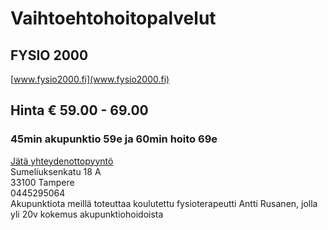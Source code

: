# Vaihtoehtohoitopalvelut


## FYSIO 2000
[www.fysio2000.fi](www.fysio2000.fi)  
## Hinta € 59.00 - 69.00
### 45min akupunktio 59e ja 60min hoito 69e  
[Jätä yhteydenottopyyntö](%23workflows%3Femail%3Dtimo.tuuri%40fysio2000.fi%26serviceType%3Dcategory.alternatives%26companyName%3DFYSIO+2000)  
Sumeliuksenkatu 18 A  
33100 Tampere  
0445295064  
Akupunktiota meillä toteuttaa koulutettu fysioterapeutti Antti Rusanen, jolla yli 20v kokemus akupunktiohoidoista

